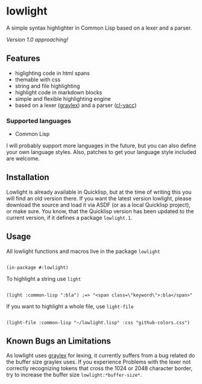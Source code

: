 # lowlight

A simple syntax highlighter in Common Lisp based on a lexer and a parser.

*Version 1.0 approaching!*

## Features

* higlighting code in html spans
* themable with css
* string and file highlighting
* highlight code in markdown blocks
* simple and flexible highlighting engine
* based on a lexer ([graylex]) and a parser ([cl-yacc])

### Supported languages

* Common Lisp

I will probably support more languages in the future,
but you can also define your own language styles.
Also, patches to get your language style included are welcome.

## Installation

Lowlight is already available in Quicklisp, but at the time of writing this
you will find an old version there.
If you want the latest version lowlight, please download the source and
load it via ASDF (or as a local Quicklisp project), or make sure.
You know, that the Quicklisp version has been updated to the current version,
if it defines a package `lowlight.1`.

## Usage

All lowlight functions and macros live in the package `lowlight`

<pre><code class="common-lisp common-lisp">
(<span class="stdmacro">in-package</span> <span class="symbol">#:lowlight</span>)
</code></pre>

To highlight a string use `light`

<pre><code class="common-lisp common-lisp">
(<span class="symbol">light</span> <span class="keyword">:common-lisp</span> <span class="string">":bla"</span>) <span class="comment">;=&gt; "&lt;span class=\"keyword\"&gt;:bla&lt;/span&gt;"</span>
</code></pre>

If you want to highlight a whole file, use `light-file`
<pre><code class="common-lisp common-lisp">
(<span class="symbol">light-file</span> <span class="keyword">:common-lisp</span> <span class="string">"~/lowlight.lisp"</span> <span class="keyword">:css</span> <span class="string">"github-colors.css"</span>)
</code></pre>

## Known Bugs an Limitations

As lowlight uses [graylex] for lexing,
it currently suffers from a bug related do the buffer size graylex uses.
If you experience Problems with the lexer not correctly recognizing tokens
that cross the 1024 or 2048 character border, try to increase the buffer size
`lowlight:*buffer-size*`.

[graylex]: https://github.com/e-user/graylex
[cl-yacc]: http://www.pps.univ-paris-diderot.fr/~jch%20/software/cl-yacc/
